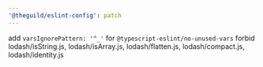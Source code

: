 ```yaml
---
'@theguild/eslint-config': patch
---
```


add `varsIgnorePattern: '^_'` for `@typescript-eslint/no-unused-vars`
forbid lodash/isString.js, lodash/isArray.js, lodash/flatten.js, lodash/compact.js, lodash/identity.js
